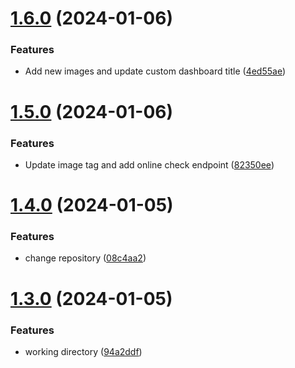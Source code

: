 # [1.6.0](https://github.com/jeffersonnc/liberando_producto_final_jnc/compare/v1.5.0...v1.6.0) (2024-01-06)


### Features

* Add new images and update custom dashboard title ([4ed55ae](https://github.com/jeffersonnc/liberando_producto_final_jnc/commit/4ed55ae1619d1cd2c2e9f2fbdadf97ec92890148))

# [1.5.0](https://github.com/jeffersonnc/liberando_producto_final_jnc/compare/v1.4.0...v1.5.0) (2024-01-06)


### Features

* Update image tag and add online check endpoint ([82350ee](https://github.com/jeffersonnc/liberando_producto_final_jnc/commit/82350eee3db2291baec1bb30b36f265d40781437))

# [1.4.0](https://github.com/jeffersonnc/liberando_producto_final_jnc/compare/v1.3.0...v1.4.0) (2024-01-05)


### Features

* change repository ([08c4aa2](https://github.com/jeffersonnc/liberando_producto_final_jnc/commit/08c4aa23d0148ac2b83949f2a1cb8a2eea2282e4))

# [1.3.0](https://github.com/jeffersonnc/liberando_producto_final_jnc/compare/v1.2.0...v1.3.0) (2024-01-05)


### Features

* working directory ([94a2ddf](https://github.com/jeffersonnc/liberando_producto_final_jnc/commit/94a2ddf88776597b4c5bb9113fd12d4dde5016ae))

